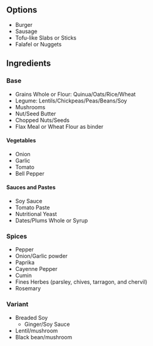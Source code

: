 ## Options

- Burger
- Sausage
- Tofu-like Slabs or Sticks
- Falafel or Nuggets

## Ingredients

### Base
- Grains Whole or Flour: Quinua/Oats/Rice/Wheat
- Legume: Lentils/Chickpeas/Peas/Beans/Soy
- Mushrooms
- Nut/Seed Butter
- Chopped Nuts/Seeds
- Flax Meal or Wheat Flour as binder

#### Vegetables
- Onion
- Garlic
- Tomato
- Bell Pepper

#### Sauces and Pastes
- Soy Sauce
- Tomato Paste
- Nutritional Yeast
- Dates/Plums Whole or Syrup

### Spices

- Pepper
- Onion/Garlic powder
- Paprika
- Cayenne Pepper
- Cumin
- Fines Herbes (parsley, chives, tarragon, and chervil)
- Rosemary

### Variant

- Breaded Soy
  - Ginger/Soy Sauce
- Lentil/mushroom
- Black bean/mushroom